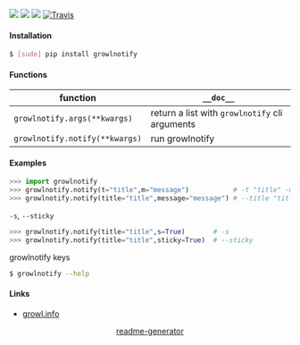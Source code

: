 <!--
https://pypi.org/project/readme-generator/
-->

[![](https://img.shields.io/badge/OS-MacOS-blue.svg?longCache=True)]()
[![](https://img.shields.io/pypi/pyversions/growlnotify.svg?longCache=True)](https://pypi.org/project/growlnotify/)
[![](https://img.shields.io/pypi/v/growlnotify.svg?maxAge=3600)](https://pypi.org/project/growlnotify/)
[![Travis](https://api.travis-ci.org/looking-for-a-job/growlnotify.py.svg?branch=master)](https://travis-ci.org/looking-for-a-job/growlnotify.py/)

#### Installation
```bash
$ [sudo] pip install growlnotify
```

#### Functions
function|`__doc__`
-|-
`growlnotify.args(**kwargs)` |return a list with `growlnotify` cli arguments
`growlnotify.notify(**kwargs)` |run growlnotify

#### Examples
```python
>>> import growlnotify
>>> growlnotify.notify(t="title",m="message")           # -t "title" -m "message"
>>> growlnotify.notify(title="title",message="message") # --title "title" --message "message"
```

`-s`, `--sticky`
```python
>>> growlnotify.notify(title="title",s=True)       # -s
>>> growlnotify.notify(title="title",sticky=True)  # --sticky
```

growlnotify keys
```bash
$ growlnotify --help
```

#### Links
+   [growl.info](http://growl.info/)

<p align="center">
    <a href="https://pypi.org/project/readme-generator/">readme-generator</a>
</p>